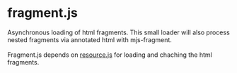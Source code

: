 fragment.js
========

Asynchronous loading of html fragments.  This small loader will also process nested fragments via annotated html with mjs-fragment.<br><br>
Fragment.js depends on <a href="https://github.com/MiguelCastillo/resource.js">resource.js</a> for loading and chaching the html fragments.<br>
